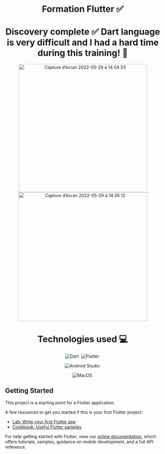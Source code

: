 <div align="center">

# Formation Flutter ✅

# Discovery complete ✅ Dart language is very difficult and I had a hard time during this training! 🤣
  
<img width="417" alt="Capture d’écran 2022-05-29 à 14 04 53" src="https://user-images.githubusercontent.com/78353572/170867209-7293f324-8ea1-40e7-be6f-cc5df98dc493.png">

<img width="419" alt="Capture d’écran 2022-05-29 à 14 05 12" src="https://user-images.githubusercontent.com/78353572/170867212-ef10e217-d4af-4c19-b46f-b5aff5d256d5.png">

# Technologies used 💻

![Dart](https://img.shields.io/badge/-dart-05122A?style=flat&logo=dart)&nbsp;
![Flutter](https://img.shields.io/badge/-flutter-05122A?style=flat&logo=flutter)&nbsp;

![Android Studio](https://img.shields.io/badge/-Android%20Studio-05122A?style=flat&logo=androidstudio)&nbsp;

![MacOS](https://img.shields.io/badge/-macos-05122A?style=flat&logo=macos)&nbsp;

</div>

## Getting Started

This project is a starting point for a Flutter application.

A few resources to get you started if this is your first Flutter project:

- [Lab: Write your first Flutter app](https://flutter.dev/docs/get-started/codelab)
- [Cookbook: Useful Flutter samples](https://flutter.dev/docs/cookbook)

For help getting started with Flutter, view our
[online documentation](https://flutter.dev/docs), which offers tutorials,
samples, guidance on mobile development, and a full API reference.
